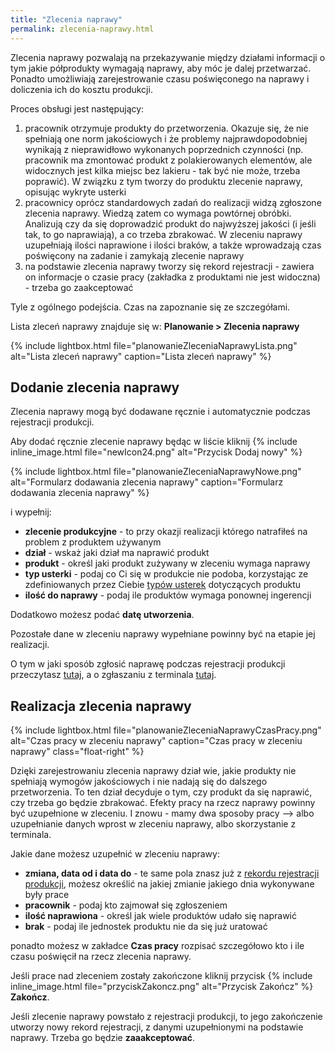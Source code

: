 ```yaml
---
title: "Zlecenia naprawy"
permalink: zlecenia-naprawy.html
---
```


Zlecenia naprawy pozwalają na przekazywanie między działami informacji o tym jakie półprodukty wymagają naprawy, aby móc je dalej przetwarzać. Ponadto umożliwiają zarejestrowanie czasu poświęconego na naprawy i doliczenia ich do kosztu produkcji. 

Proces obsługi jest następujący:

1. pracownik otrzymuje produkty do przetworzenia. Okazuje się, że nie spełniają one norm jakościowych i że problemy najprawdopodobniej wynikają z nieprawidłowo wykonanych poprzednich czynności (np. pracownik ma zmontować produkt z polakierowanych elementów, ale widocznych jest kilka miejsc bez lakieru - tak być nie może, trzeba poprawić). W związku z tym tworzy do produktu zlecenie naprawy, opisując wykryte usterki
2. pracownicy oprócz standardowych zadań do realizacji widzą zgłoszone zlecenia naprawy. Wiedzą zatem co wymaga powtórnej obróbki. Analizują czy da się doprowadzić produkt do najwyższej jakości (i jeśli tak, to go naprawiają), a co trzeba zbrakować. W zleceniu naprawy uzupełniają ilości naprawione i ilości braków, a także wprowadzają czas poświęcony na zadanie i zamykają zlecenie naprawy
3. na podstawie zlecenia naprawy tworzy się rekord rejestracji - zawiera on informacje o czasie pracy (zakładka z produktami nie jest widoczna) - trzeba go zaakceptować

Tyle z ogólnego podejścia. Czas na zapoznanie się ze szczegółami.

Lista zleceń naprawy znajduje się w: **Planowanie > Zlecenia naprawy**

{% include lightbox.html file="planowanieZleceniaNaprawyLista.png" alt="Lista zleceń naprawy" caption="Lista zleceń naprawy" %}

## Dodanie zlecenia naprawy

Zlecenia naprawy mogą być dodawane ręcznie i automatycznie podczas rejestracji produkcji.

Aby dodać ręcznie zlecenie naprawy będąc w liście kliknij {% include inline_image.html file="newIcon24.png" alt="Przycisk Dodaj nowy" %}

{% include lightbox.html file="planowanieZleceniaNaprawyNowe.png" alt="Formularz dodawania zlecenia naprawy" caption="Formularz dodawania zlecenia naprawy" %}

i wypełnij:

- **zlecenie produkcyjne** - to przy okazji realizacji którego natrafiłeś na problem z produktem używanym
- **dział** - wskaż jaki dział ma naprawić produkt
- **produkt** - określ jaki produkt zużywany w zleceniu wymaga naprawy
- **typ usterki** - podaj co Ci się w produkcie nie podoba, korzystając ze zdefiniowanych przez Ciebie [typów usterek](/typy-usterek) dotyczących produktu
- **ilość do naprawy** - podaj ile produktów wymaga ponownej ingerencji

Dodatkowo możesz podać **datę utworzenia**.

Pozostałe dane w zleceniu naprawy wypełniane powinny być na etapie jej realizacji.

O tym w jaki sposób zgłosić naprawę podczas rejestracji produkcji przeczytasz [tutaj](/rejestracja-produkcji.html#w-jaki-sposób-zgłocić-potrzebę-wykonania-naprawy-produktu), a o zgłaszaniu z terminala [tutaj](/terminal.html#zleć-naprawę).

## Realizacja zlecenia naprawy

{% include lightbox.html file="planowanieZleceniaNaprawyCzasPracy.png" alt="Czas pracy w zleceniu naprawy" caption="Czas pracy w zleceniu naprawy" class="float-right"  %}

Dzięki zarejestrowaniu zlecenia naprawy dział wie, jakie produkty nie spełniają wymogów jakościowych i nie nadają się do dalszego przetworzenia. To ten dział decyduje o tym, czy produkt da się naprawić, czy trzeba go będzie zbrakować. Efekty pracy na rzecz naprawy powinny być uzupełnione w zleceniu. I znowu - mamy dwa sposoby pracy --> albo uzupełnianie danych wprost w zleceniu naprawy, albo skorzystanie z terminala.

Jakie dane możesz uzupełnić w zleceniu naprawy:
- **zmiana, data od i data do** - te same pola znasz już z [rekordu rejestracji produkcji](/rejestracja-produkcji), możesz określić na jakiej zmianie jakiego dnia wykonywane były prace
- **pracownik** - podaj kto zajmował się zgłoszeniem 
- **ilość naprawiona** - określ jak wiele produktów udało się naprawić
- **brak** - podaj ile jednostek produktu nie da się już uratować 

ponadto możesz w zakładce **Czas pracy** rozpisać szczegółowo kto i ile czasu poświęcił na rzecz zlecenia naprawy.

Jeśli prace nad zleceniem zostały zakończone kliknij przycisk {% include inline_image.html file="przyciskZakoncz.png" alt="Przycisk Zakończ" %} **Zakończ**.

Jeśli zlecenie naprawy powstało z rejestracji produkcji, to jego zakończenie utworzy nowy rekord rejestracji, z danymi uzupełnionymi na podstawie naprawy. Trzeba go będzie **zaaakceptować**.

